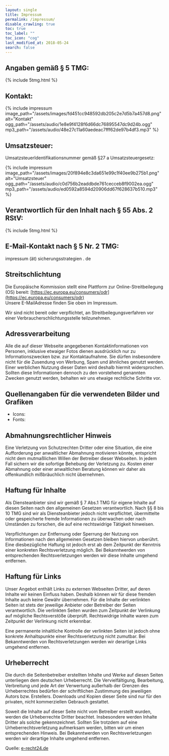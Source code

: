 ```yaml
---
layout: single
title: Impressum
permalink: /impressum/
disable_crawling: true
toc: true
toc_label: ""
toc_icon: "cog"
last_modified_at: 2018-05-24
search: false
---
```


## Angaben gemäß § 5 TMG:

{% include 5tmg.html %}

## Kontakt:

{% include impressum image_path="/assets/images/fd451cc948592db205c2e7d5b7a457d8.png" alt="Kontakt" ogg_path="/assets/audio/1e8e9f4128f6d66dc76895547dc9d24b.ogg" mp3_path="/assets/audio/48e27c11a60aedeac7fff62de97b4df3.mp3" %}

## Umsatzsteuer:

UmsatzsteuerIdentifikationsnummer gemäß §27 a Umsatzsteuergesetz:  

{% include impressum image_path="/assets/images/20f894e8c3da651e99c1f40ee9b275b1.png" alt="Umsatzsteuer" ogg_path="/assets/audio/c0d756b2eaddbde761cecceb8f9002ea.ogg" mp3_path="/assets/audio/ed0592a8594d20906dd67f628637b510.mp3" %}

## Verantwortlich für den Inhalt nach § 55 Abs. 2 RStV:

{% include 5tmg.html %}

## E-Mail-Kontakt nach § 5 Nr. 2 TMG:
impressum
<del style="display:none;">-Entfernen Sie diesen Text inklusive der Bindestriche am Anfang und Ende-</del>
&#32;(ät)&#32;
<span style="display:inline;">sicherungsstrategien&#32;.&#32;de</span>

## Streitschlichtung

Die Europäische Kommission stellt eine Plattform zur Online-Streitbeilegung (OS) bereit: [https://ec.europa.eu/consumers/odr](https://ec.europa.eu/consumers/odr)  
Unsere E-MailAdresse finden Sie oben im Impressum.

Wir sind nicht bereit oder verpflichtet, an Streitbeilegungsverfahren vor einer Verbraucherschlichtungsstelle teilzunehmen.

## Adressverarbeitung

Alle die auf dieser Webseite angegebenen Kontaktinformationen von Personen, inklusive etwaiger Fotos dienen ausdrücklich nur zu Informationszwecken bzw. zur Kontaktaufnahme. Sie dürfen insbesondere nicht für die Zusendung von Werbung, Spam und ähnliches genutzt werden. Einer werblichen Nutzung dieser Daten wird deshalb hiermit widersprochen. Sollten diese Informationen dennoch zu den vorstehend genannten Zwecken genutzt werden, behalten wir uns etwaige rechtliche Schritte vor.

## Quellenangaben für die verwendeten Bilder und Grafiken

* Icons:
* Fonts:

## Abmahnungsrechtlicher Hinweis

Eine Verletzung von Schutzrechten Dritter oder eine Situation, die eine Aufforderung per anwaltlicher Abmahnung motivieren könnte, entspricht nicht dem mutmaßlichen Willen der Betreiber dieser Webseiten. In jedem Fall sichern wir die sofortige Behebung der Verletzung zu. Kosten einer Abmahnung oder einer anwaltlichen Beratung können wir daher als offenkundlich mißbräuchlich nicht übernehmen.

## Haftung für Inhalte

Als Diensteanbieter sind wir gemäß § 7 Abs.1 TMG für eigene Inhalte auf diesen Seiten nach den allgemeinen Gesetzen verantwortlich. Nach §§ 8 bis 10 TMG sind wir als Diensteanbieter jedoch nicht verpflichtet, übermittelte oder gespeicherte fremde Informationen zu überwachen oder nach Umständen zu forschen, die auf eine rechtswidrige Tätigkeit hinweisen.

Verpflichtungen zur Entfernung oder Sperrung der Nutzung von Informationen nach den allgemeinen Gesetzen bleiben hiervon unberührt. Eine diesbezügliche Haftung ist jedoch erst ab dem Zeitpunkt der Kenntnis einer konkreten Rechtsverletzung möglich. Bei Bekanntwerden von entsprechenden Rechtsverletzungen werden wir diese Inhalte umgehend entfernen.

## Haftung für Links

Unser Angebot enthält Links zu externen Webseiten Dritter, auf deren Inhalte wir keinen Einfluss haben. Deshalb können wir für diese fremden Inhalte auch keine Gewähr übernehmen. Für die Inhalte der verlinkten Seiten ist stets der jeweilige Anbieter oder Betreiber der Seiten verantwortlich. Die verlinkten Seiten wurden zum Zeitpunkt der Verlinkung auf mögliche Rechtsverstöße überprüft. Rechtswidrige Inhalte waren zum Zeitpunkt der Verlinkung nicht erkennbar.

Eine permanente inhaltliche Kontrolle der verlinkten Seiten ist jedoch ohne konkrete Anhaltspunkte einer Rechtsverletzung nicht zumutbar. Bei Bekanntwerden von Rechtsverletzungen werden wir derartige Links umgehend entfernen.

## Urheberrecht

Die durch die Seitenbetreiber erstellten Inhalte und Werke auf diesen Seiten unterliegen dem deutschen Urheberrecht. Die Vervielfältigung, Bearbeitung, Verbreitung und jede Art der Verwertung außerhalb der Grenzen des Urheberrechtes bedürfen der schriftlichen Zustimmung des jeweiligen Autors bzw. Erstellers. Downloads und Kopien dieser Seite sind nur für den privaten, nicht kommerziellen Gebrauch gestattet.

Soweit die Inhalte auf dieser Seite nicht vom Betreiber erstellt wurden, werden die Urheberrechte Dritter beachtet. Insbesondere werden Inhalte Dritter als solche gekennzeichnet. Sollten Sie trotzdem auf eine Urheberrechtsverletzung aufmerksam werden, bitten wir um einen entsprechenden Hinweis. Bei Bekanntwerden von Rechtsverletzungen werden wir derartige Inhalte umgehend entfernen.

Quelle: [e-recht24.de](https://www.e-recht24.de)
